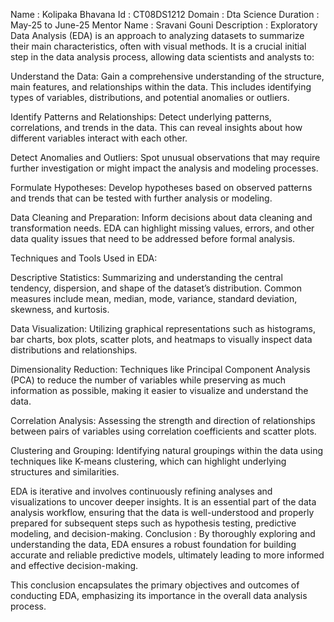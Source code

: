 Name : Kolipaka Bhavana
Id : CT08DS1212
Domain : Dta Science
Duration : May-25 to June-25
Mentor Name : Sravani Gouni
Description : Exploratory Data Analysis (EDA) is an approach to analyzing datasets to summarize their main characteristics, often with visual methods. It is a crucial initial step in the data analysis process, allowing data scientists and analysts to:

Understand the Data: Gain a comprehensive understanding of the structure, main features, and relationships within the data. This includes identifying types of variables, distributions, and potential anomalies or outliers.

Identify Patterns and Relationships: Detect underlying patterns, correlations, and trends in the data. This can reveal insights about how different variables interact with each other.

Detect Anomalies and Outliers: Spot unusual observations that may require further investigation or might impact the analysis and modeling processes.

Formulate Hypotheses: Develop hypotheses based on observed patterns and trends that can be tested with further analysis or modeling.

Data Cleaning and Preparation: Inform decisions about data cleaning and transformation needs. EDA can highlight missing values, errors, and other data quality issues that need to be addressed before formal analysis.

Techniques and Tools Used in EDA:

Descriptive Statistics: Summarizing and understanding the central tendency, dispersion, and shape of the dataset’s distribution. Common measures include mean, median, mode, variance, standard deviation, skewness, and kurtosis.

Data Visualization: Utilizing graphical representations such as histograms, bar charts, box plots, scatter plots, and heatmaps to visually inspect data distributions and relationships.

Dimensionality Reduction: Techniques like Principal Component Analysis (PCA) to reduce the number of variables while preserving as much information as possible, making it easier to visualize and understand the data.

Correlation Analysis: Assessing the strength and direction of relationships between pairs of variables using correlation coefficients and scatter plots.

Clustering and Grouping: Identifying natural groupings within the data using techniques like K-means clustering, which can highlight underlying structures and similarities.

EDA is iterative and involves continuously refining analyses and visualizations to uncover deeper insights. It is an essential part of the data analysis workflow, ensuring that the data is well-understood and properly prepared for subsequent steps such as hypothesis testing, predictive modeling, and decision-making.
Conclusion : By thoroughly exploring and understanding the data, EDA ensures a robust foundation for building accurate and reliable predictive models, ultimately leading to more informed and effective decision-making.

This conclusion encapsulates the primary objectives and outcomes of conducting EDA, emphasizing its importance in the overall data analysis process.
